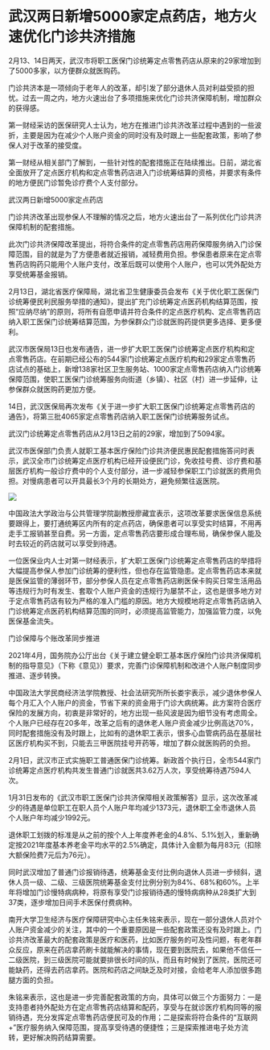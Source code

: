 # 武汉两日新增5000家定点药店，地方火速优化门诊共济措施

2月13、14日两天，武汉市将职工医保门诊统筹定点零售药店从原来的29家增加到了5000多家，以方便群众就医购药。

门诊共济本是一项倾向于老年人的改革，却引发了部分退休人员对利益受损的担忧。过去一周之内，地方火速出台了多项措施来优化门诊共济保障机制，增加群众的获得感。

第一财经采访的医保研究人士认为，地方在推进门诊共济改革过程中遇到的一些波折，主要是因为在减少个人账户资金的同时没有及时跟上一些配套政策，影响了参保人对于改革的接受度。

第一财经从相关部门了解到，一些针对性的配套措施正在陆续推出。日前，湖北省全面放开了定点医疗机构和定点零售药店进入门诊统筹结算的资格，并要求有条件的地方便民门诊暂免诊疗费个人支付部分。

武汉两日新增5000家定点药店

门诊共济改革出现参保人不理解的情况之后，地方火速出台了一系列优化门诊共济保障机制的配套措施。

此次门诊共济保障改革提出，将符合条件的定点零售药店用药保障服务纳入门诊保障范围，目的就是为了方便患者就近报销，减轻费用负担。参保患者原来在定点零售药店购药只能用个人账户支付，改革后既可以使用个人账户，也可以凭外配处方享受统筹基金报销。

2月13日，湖北省医疗保障局，湖北省卫生健康委员会发布《关于优化职工医保门诊统筹便民利民服务举措的通知》，提出扩充门诊统筹定点医药机构结算范围，按照“应纳尽纳”的原则，将所有自愿申请并符合条件的定点医疗机构、定点零售药店纳入职工医保门诊统筹结算范围，为参保群众门诊就医购药提供更多选择、更多便利。

武汉市医保局13日也发布通告，进一步扩大职工医保门诊统筹定点医疗机构和定点零售药店。在前期已经公布的544家门诊统筹定点医疗机构和29家定点零售药店试点的基础上，新增138家社区卫生服务站、1000家定点零售药店纳入门诊统筹保障范围，使职工医保门诊统筹服务向街道（乡镇）、社区（村）进一步延伸，让参保群众就医购药更加方便。

14日，武汉医保局再次发布《关于进一步扩大职工医保门诊统筹定点零售药店的通告》，将第三批4065家定点零售药店纳入职工医保门诊统筹服务试点。

武汉门诊统筹定点零售药店从2月13日之前的29家，增加到了5094家。

武汉市医保部门负责人就职工基本医疗保险门诊共济便民惠民配套措施答问时表示，武汉全市门诊统筹定点医疗机构已经开设便民门诊，免收挂号费、诊疗费和基层医疗机构一般诊疗费中的个人支付部分，进一步减轻参保职工门诊就医的费用负担。对慢病患者可以开具最长3个月的长期处方，避免频繁往返医院。

![](https://inews.gtimg.com/newsapp_bt/0/15667279469/1000)

中国政法大学政治与公共管理学院副教授廖藏宜表示，这项改革要求医保信息系统要跟得上，要打通统筹区内所有的定点药店，确保患者可以享受实时结算，不用再走手工报销甚至自费。另一方面，定点零售药店要形成合理布局，确保参保人能及时去较近的药店就可以享受到待遇。

一位医保业内人士对第一财经表示，扩大职工医保门诊统筹定点零售药店的举措将大幅提高参保人参加门诊统筹的便利性，但也存在监管隐患。定点零售药店本来就是医保监管的薄弱环节，部分参保人员在定点零售药店刷医保卡购买日常生活用品等违规行为时有发生、套取个人账户资金的违规行为屡禁不止，这也是很多地方对于定点零售药店有较为严格的准入门槛的原因。地方大规模地将定点零售药店纳入门诊统筹定点医药机构结算范围的同时，必须提高监管能力，加强监管力度，以免医保基金流失。

门诊保障与个账改革同步推进

2021年4月，国务院办公厅出台《关于建立健全职工基本医疗保险门诊共济保障机制的指导意见》（下称《意见》）要求，完善门诊保障机制和改进个人账户制度同步推进、逐步转换。

中国政法大学民商经济法学院教授、社会法研究所所长娄宇表示，减少退休参保人每个月汇入个人账户的资金，节省下来的资金用于门诊大病统筹。此方案符合医疗保险的发展方向，初衷是非常好的，地方出现一些风波是因为细节没有考虑周全。个人账户已经存在20多年，改革之后有的退休老人账户资金减少比例高达70%，同时配套措施没有及时跟上，比如有的退休职工表示，很多心血管病药品在基层社区医疗机构买不到，只能去三甲医院挂号开药等，增加了群众就医购药的负担。

2月1日，武汉市正式实施职工普通医保门诊统筹。新政首个执行日，全市544家门诊统筹定点医疗机构共发生普通门诊就医共3.62万人次，享受统筹待遇7594人次。

1月31日发布的《武汉市职工医保门诊共济保障相关政策解答》显示，这次改革减少的待遇是单位职工在职人员个人账户年均减少1373元，退休职工全市退休人员个人账户年均减少1992元。

退休职工划拨的标准是从之前的按个人上年度养老金的4.8%、5.1%划入，重新确定按2021年度基本养老金平均水平的2.5%确定，具体计入金额为每月83元（扣除大额保险费7元后为76元）。

同时武汉增加了普通门诊报销待遇，统筹基金支付比例向退休人员进一步倾斜，退休人员一级、二级、三级医院统筹基金支付比例分别为84%、68%和60%。上半年将增加门诊慢特病病种，将原有享受门诊报销待遇的慢特病病种从28类扩大到37类，逐步增加日间手术医保付费病种。

南开大学卫生经济与医疗保障研究中心主任朱铭来表示，现在一部分退休人员对个人账户资金减少的关注，其中的一个重要原因是一些配套政策还没有及时跟上。门诊共济改革最大的配套政策是医疗和医药，比如医疗服务的可及性问题，有老年群众反应，原来在药店拿药刷卡就能解决的事情，现在要到医院去，如果他不信任一二级医院，到三级医院可能就要排很长时间的队，而且有时候到了医院，医院还可能缺药，还得去药店拿药。医院和药店之间缺乏及时对接，会给老年人添加很多跑腿方面的负担。

朱铭来表示，这也是进一步完善配套政策的方向，具体可以做三个方面努力：一是支持患者持外配处方在定点零售药店结算和配药，享受与在就诊医疗机构同等的报销待遇，充分发挥定点零售药店便民可及的作用；二是探索将符合条件的“互联网+”医疗服务纳入保障范围，提高享受待遇的便捷性；三是探索推进电子处方流转，更好解决购药结算需要。

